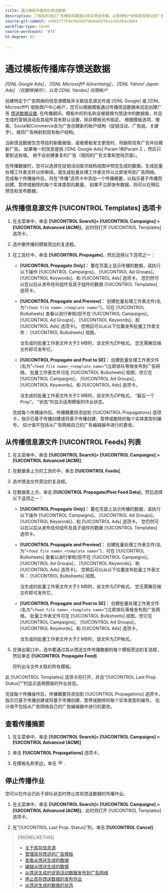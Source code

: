 ```yaml
---
title: 通过模板传播库存馈送数据
description: 了解如何通过广告模板将数据从库存馈送传播，以管理帐户结构和投放动态广告。
source-git-commit: cd461f73f4a70a5647844a6075ba1c65d64a9b04
workflow-type: tm+mt
source-wordcount: '874'
ht-degree: 0%

---
```


# 通过模板传播库存馈送数据

*[!DNL Google Ads]， [!DNL Microsoft® Advertising]， [!DNL Yahoo! Japan Ads] （仅删除操作），以及 [!DNL Yandex] 仅限帐户*

创建特定于广告网络的信息源模板并关联信息源文件或 [!DNL Google] 或 [!DNL Microsoft®] 借助商户中心帐户，您可以根据模板通过传播馈送数据来动态创建广告 [馈送数据设置](feed-settings-manage.md). 在传播期间，模板中的列名称会被替换为馈送中的数据值，并且生成的营销活动及其组件具有默认设置，除非模板另外指定。 根据模板选项，搜索、Social和Commerce会为广告创建新的帐户结构（促销活动、广告组、关键字），或将广告映射到现有帐户结构。

当新馈送数据包含项目的新数据值，或者模板发生更改时，将删除现有广告并创建新广告。 如果唯一的改变是指 [!DNL Google Ads] Param 1和Param 2 ，然后只更新这些值。 绝不会创建重复的广告（相同的广告文案和登陆页面）。

在传播数据时，您可以选择在促销活动层次结构视图中预览生成的数据，生成批量处理工作表文件以供审阅，或生成批量处理工作表文件以立即发布到广告网络。 完成每个传播操作后，将在“传播”选项卡中添加一个传播概要，以指示基于传播而创建、暂停或删除的每个实体类型的数量。 如果不立即发布数据，则可以在稍后预览和发布数据。

## 从传播信息源文件 [!UICONTROL Templates] 选项卡

1. 在主菜单中，单击 **[!UICONTROL Search]> [!UICONTROL Campaigns] >[!UICONTROL Advanced (ACM)]**，此时将打开 [!UICONTROL Templates] 选项卡。

1. 选中要传播的模板旁边的复选框。

1. 在工具栏中，单击 **[!UICONTROL Propagate]**，然后选择以下选项之一：

   * **[!UICONTROL Propagate Only]：** 要在页面上显示传播的数据，请执行以下操作 [!UICONTROL Campaigns]， [!UICONTROL Ad Groups]， [!UICONTROL Keywords]、和 [!UICONTROL Ads] 选项卡。 您仍然可以在以后从发布任何组件及其子组件的数据 [!UICONTROL Templates] 选项卡。

   * **[!UICONTROL Propagate and Preview]：** 创建批量处理工作表文件(名为&quot;`<feed file name>_<template name>`“)，可在 [!UICONTROL Bulksheets] 查看以进行审核(但不在 [!UICONTROL Campaigns]， [!UICONTROL Ad Groups]， [!UICONTROL Keywords]、和 [!UICONTROL Ads] 选项卡)。 您稍后可以从以下位置发布批量工作表文件： [!UICONTROL Bulksheets] 视图。

      当生成的批量工作表文件大于2 MB时，该文件为ZIP格式。 您无需解压缩文件即可发布它。

   * **[!UICONTROL Propagate and Post to SE]：** 创建批量处理工作表文件(名为&quot;`<feed file name>_<template name>`“)立即排队等候发布到广告网络。 批量工作表文件可在 [!UICONTROL Bulksheets] 视图，但它在 [!UICONTROL Campaigns]， [!UICONTROL Ad Groups]， [!UICONTROL Keywords]、和 [!UICONTROL Ads] 选项卡。

      当生成的批量工作表文件大于2 MB时，该文件为ZIP格式。
   “最后一个Prop”。 “状态”列显示适用模板的作业状态。

   完成每个传播操作后，传播概要将添加到 [!UICONTROL Propagations] 选项卡，指示已基于传播创建或将基于传播创建、暂停或删除的每个实体类型的编号。 估计值不包括从广告网络自己的广告编辑器中进行的更改。

## 从传播信息源文件 [!UICONTROL Feeds] 列表

1. 在主菜单中，单击 **[!UICONTROL Search]> [!UICONTROL Campaigns] >[!UICONTROL Advanced (ACM)]**.

1. 在数据表上方的工具栏中，单击 **[!UICONTROL Feeds]**.

1. 选中馈送文件旁边的复选框。

1. 在数据表上方，单击 **[!UICONTROL Propagate/Post Feed Data]**，然后选择以下选项之一：

   * **[!UICONTROL Propagate Only]：** 要在页面上显示传播的数据，请执行以下操作 [!UICONTROL Campaigns]， [!UICONTROL Ad Groups]， [!UICONTROL Keywords]、和 [!UICONTROL Ads] 选项卡。 您仍然可以在以后从发布任何组件及其子组件的数据 [!UICONTROL Templates] 选项卡。

   * **[!UICONTROL Propagate and Preview]：** 创建批量处理工作表文件(名为&quot;`<feed file name>_<template name>`“)，可在 [!UICONTROL Bulksheets] 查看以进行审核(但不在 [!UICONTROL Campaigns]， [!UICONTROL Ad Groups]， [!UICONTROL Keywords]、和 [!UICONTROL Ads] 选项卡)。 您稍后可以从以下位置发布批量工作表文件： [!UICONTROL Bulksheets] 视图。

      当生成的批量工作表文件大于2 MB时，该文件为ZIP格式。 您无需解压缩文件即可发布它。

   * **[!UICONTROL Propagate and Post to SE]：** 创建批量处理工作表文件(名为&quot;`<feed file name>_<template name>`“)立即排队等候发布到广告网络。 批量工作表文件可在 [!UICONTROL Bulksheets] 视图，但它在 [!UICONTROL Campaigns]， [!UICONTROL Ad Groups]， [!UICONTROL Keywords]、和 [!UICONTROL Ads] 选项卡。

      当生成的批量工作表文件大于2 MB时，该文件为ZIP格式。

1. 在弹出窗口中，选中要通过其从馈送文件传播数据的每个模板旁边的复选框，然后单击 **[!UICONTROL Propagate Feed]**.

   将列出与文件关联的所有模板。

此 [!UICONTROL Templates] 选项卡将打开，并且“[!UICONTROL Last Prop. Status]“”列显示适用模板的作业状态。

完成每个传播操作后，传播概要将添加到 [!UICONTROL Propagations] 选项卡，指示已基于传播创建或将基于传播创建、暂停或删除的每个实体类型的编号。 估计值不包括从广告网络自己的广告编辑器中进行的更改。

## 查看传播摘要

1. 在主菜单中，单击 **[!UICONTROL Search]> [!UICONTROL Campaigns] >[!UICONTROL Advanced (ACM)]**.

1. 单击 **[!UICONTROL Propagations]** 选项卡。

1. 在模板名称旁边，单击 ![查看/编辑设置图标](/help/search-social-commerce/assets/settings.png "查看/编辑设置图标") .

## 停止传播作业

您可以在作业仍处于排队状态时停止库存馈送数据的传播作业。

1. 在主菜单中，单击 **[!UICONTROL Search]> [!UICONTROL Campaigns] >[!UICONTROL Advanced (ACM)]**，此时将打开 [!UICONTROL Templates] 选项卡。

1. 在&quot;[!UICONTROL Last Prop. Status]”列，单击 **[!UICONTROL Cancel]**.

>[!MORELIKETHIS]
>
>* [关于库存信息源](inventory-feeds-about.md)
>* [管理库存馈送的广告模板](/help/search-social-commerce/campaign-management/inventory-feeds/ad-templates/ad-template-manage.md)
>* [查看从馈送生成的数据](propagated-data-view.md)
>* [编辑从馈送生成的数据](propagated-data-edit.md)
>* [从馈送生成的促销活动数据发布到广告网络](propagated-data-post.md)
>* [停止库存馈送数据的发布作业](stop-job.md)
>* [从馈送生成的数据的状态](propagated-data-status.md)

